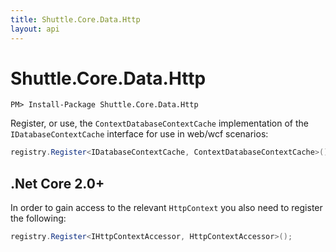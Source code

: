 ```yaml
---
title: Shuttle.Core.Data.Http
layout: api
---
```

# Shuttle.Core.Data.Http

```
PM> Install-Package Shuttle.Core.Data.Http
```

Register, or use, the `ContextDatabaseContextCache` implementation of the `IDatabaseContextCache` interface for use in web/wcf scenarios:

```c#
registry.Register<IDatabaseContextCache, ContextDatabaseContextCache>();
```

## .Net Core 2.0+

In order to gain access to the relevant `HttpContext` you also need to register the following:

```c#
registry.Register<IHttpContextAccessor, HttpContextAccessor>();
```